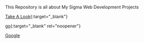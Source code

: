 This Repository is all about My Sigma Web Development Projects

[Take A Look](https://aashishkrpd.github.io/Sigma-Web-Development-Projects/){:target="_blank"}

[go](http://stackoverflow.com){:target="_blank" rel="noopener"}

<a href="https://google.com" target="_blank">Google</a>
